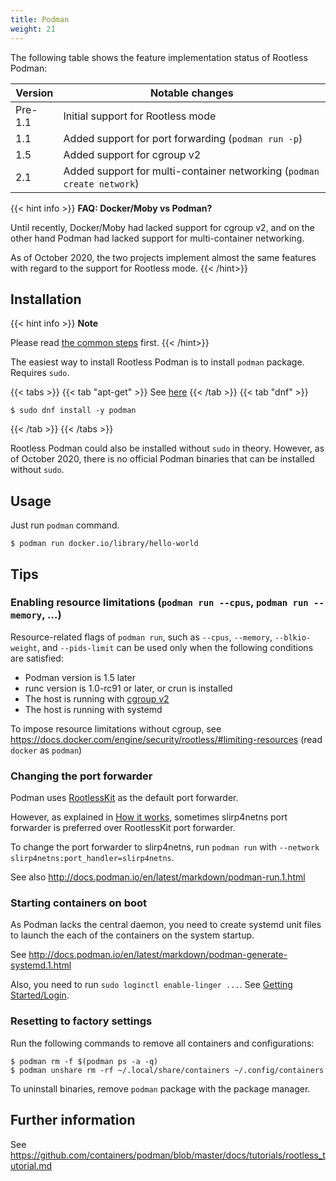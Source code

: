 ```yaml
---
title: Podman
weight: 21
---
```


The following table shows the feature implementation status of Rootless Podman:

| Version | Notable changes
|---------|---------------------------
| Pre-1.1 | Initial support for Rootless mode
|  1.1   | Added support for port forwarding (`podman run -p`)
|  1.5   | Added support for cgroup v2
|  2.1   | Added support for multi-container networking (`podman create network`)

{{< hint info >}}
**FAQ: Docker/Moby vs Podman?**

Until recently, Docker/Moby had lacked support for cgroup v2, and on the other hand
Podman had lacked support for multi-container networking.

As of October 2020, the two projects implement almost the same features with regard
to the support for Rootless mode.
{{< /hint>}}

## Installation
{{< hint info >}}
**Note**

Please read [the common steps](../common) first.
{{< /hint>}}

The easiest way to install Rootless Podman is to install `podman` package.
Requires `sudo`.

{{< tabs >}}
{{< tab "apt-get" >}}
See [here](https://podman.io/getting-started/installation)
{{< /tab >}}
{{< tab "dnf" >}}

```console
$ sudo dnf install -y podman
```
{{< /tab >}}
{{< /tabs >}}

Rootless Podman could also be installed without `sudo` in theory.
However, as of October 2020, there is no official Podman binaries that can be installed
without `sudo`.


## Usage

Just run `podman` command.

```console
$ podman run docker.io/library/hello-world
```

## Tips
### Enabling resource limitations (`podman run --cpus`, `podman run --memory`, ...)

Resource-related flags of `podman run`, such as `--cpus`, `--memory`, `--blkio-weight`, and `--pids-limit` can be used only when the following conditions are satisfied:
* Podman version is 1.5 later
* runc version is 1.0-rc91 or later, or crun is installed
* The host is running with [cgroup v2](/getting-started/common/cgroup2)
* The host is running with systemd

To impose resource limitations without cgroup, see https://docs.docker.com/engine/security/rootless/#limiting-resources (read `docker` as `podman`)

### Changing the port forwarder

Podman uses [RootlessKit](/glossary#rootlesskit) as the default port forwarder.

However, as explained in [How it works](/how-it-works/netns/incoming/), sometimes
slirp4netns port forwarder is preferred over RootlessKit port forwarder.

To change the port forwarder to slirp4netns, run `podman run` with `--network slirp4netns:port_handler=slirp4netns`.

See also http://docs.podman.io/en/latest/markdown/podman-run.1.html

### Starting containers on boot

As Podman lacks the central daemon, you need to create systemd unit files to launch the each of the
containers on the system startup.

See http://docs.podman.io/en/latest/markdown/podman-generate-systemd.1.html

Also, you need to run `sudo loginctl enable-linger ...`. See [Getting Started/Login](/getting-started/common/login/).

### Resetting to factory settings

Run the following commands to remove all containers and configurations:
```console
$ podman rm -f $(podman ps -a -q)
$ podman unshare rm -rf ~/.local/share/containers ~/.config/containers
```

To uninstall binaries, remove `podman` package with the package manager.

## Further information
See https://github.com/containers/podman/blob/master/docs/tutorials/rootless_tutorial.md
